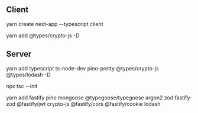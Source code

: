 ## Client
yarn create next-app --typescript client

 

yarn add @types/crypto-js -D

## Server
yarn add typescript ts-node-dev pino-pretty @types/crypto-js @types/lodash -D

npx tsc --init

yarn add fastify pino mongoose @typegoose/typegoose argon2 zod fastify-zod @fastify/jwt  crypto-js @fastify/cors @fastify/cookie lodash

